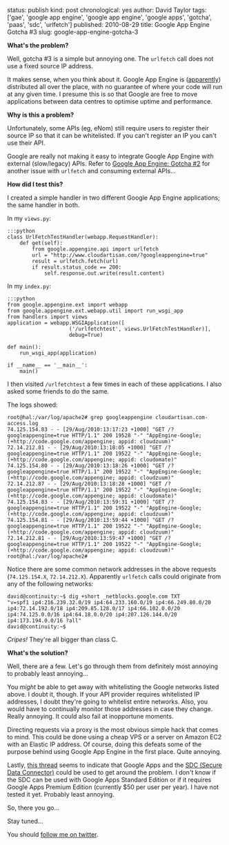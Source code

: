 status: publish
kind: post
chronological: yes
author: David Taylor
tags: ['gae', 'google app engine', 'google app engine', 'google apps', 'gotcha', 'paas', 'sdc', 'urlfetch']
published: 2010-08-29
title: Google App Engine Gotcha #3
slug: google-app-engine-gotcha-3

**What's the problem?**  

Well, gotcha #3 is a simple but annoying one. The `urlfetch` call does not use a fixed source IP address.

It makes sense, when you think about it. Google App Engine is ([apparently](http://code.google.com/appengine/docs/whatisgoogleappengine.html)) distributed all over the place, with no guarantee of where your code will run at any given time. I presume this is so that Google are free to move applications between data centres to optimise uptime and performance.

**Why is this a problem?**

Unfortunately, some APIs (eg, eNom) still require users to register their source IP so that it can be whitelisted. If you can't register an IP you can't use their API.

Google are really not making it easy to integrate Google App Engine with external (slow/legacy) APIs. Refer to [Google App Engine: Gotcha #2](http://www.cloudartisan.com/2010/08/google-app-engine-gotcha-2/) for another issue with `urlfetch` and consuming external APIs...

**How did I test this?**

I created a simple handler in two different Google App Engine applications; the same handler in both.

In my `views.py`:

    
    :::python
    class UrlFetchTestHandler(webapp.RequestHandler):
        def get(self):
            from google.appengine.api import urlfetch
            url = "http://www.cloudartisan.com/?googleappengine=true"
            result = urlfetch.fetch(url)
            if result.status_code == 200:
                self.response.out.write(result.content)

  
In my `index.py`:

    
    :::python
    from google.appengine.ext import webapp
    from google.appengine.ext.webapp.util import run_wsgi_app
    from handlers import views  
    application = webapp.WSGIApplication([
                        ('/urlfetchtest', views.UrlFetchTestHandler)],
                        debug=True)  
    
    def main():
        run_wsgi_app(application)  
    
    if __name__ == '__main__':
        main()

  
I then visited `/urlfetchtest` a few times in each of these applications. I also asked some friends to do the same.

The logs showed:

    
    root@hal:/var/log/apache2# grep googleappengine cloudartisan.com-access.log
    74.125.154.83 - - [29/Aug/2010:13:17:23 +1000] "GET /?googleappengine=true HTTP/1.1" 200 19528 "-" "AppEngine-Google; (+http://code.google.com/appengine; appid: cloudzuum)"
    72.14.212.81 - - [29/Aug/2010:13:18:05 +1000] "GET /?googleappengine=true HTTP/1.1" 200 19522 "-" "AppEngine-Google; (+http://code.google.com/appengine; appid: cloudomate)"
    74.125.154.80 - - [29/Aug/2010:13:18:26 +1000] "GET /?googleappengine=true HTTP/1.1" 200 19522 "-" "AppEngine-Google; (+http://code.google.com/appengine; appid: cloudzuum)"
    72.14.212.87 - - [29/Aug/2010:13:18:28 +1000] "GET /?googleappengine=true HTTP/1.1" 200 19522 "-" "AppEngine-Google; (+http://code.google.com/appengine; appid: cloudomate)"
    74.125.154.83 - - [29/Aug/2010:13:59:31 +1000] "GET /?googleappengine=true HTTP/1.1" 200 19522 "-" "AppEngine-Google; (+http://code.google.com/appengine; appid: cloudzuum)"
    74.125.154.81 - - [29/Aug/2010:13:59:44 +1000] "GET /?googleappengine=true HTTP/1.1" 200 19522 "-" "AppEngine-Google; (+http://code.google.com/appengine; appid: cloudzuum)"
    72.14.212.81 - - [29/Aug/2010:13:59:47 +1000] "GET /?googleappengine=true HTTP/1.1" 200 19522 "-" "AppEngine-Google; (+http://code.google.com/appengine; appid: cloudzuum)"
    root@hal:/var/log/apache2#


Notice there are some common network addresses in the above requests (`74.125.154.X`, `72.14.212.X`). Apparently `urlfetch` calls could originate from any of the following networks:


    david@continuity:~$ dig +short _netblocks.google.com TXT 
    "v=spf1 ip4:216.239.32.0/19 ip4:64.233.160.0/19 ip4:66.249.80.0/20 ip4:72.14.192.0/18 ip4:209.85.128.0/17 ip4:66.102.0.0/20 ip4:74.125.0.0/16 ip4:64.18.0.0/20 ip4:207.126.144.0/20 ip4:173.194.0.0/16 ?all"
    david@continuity:~$ 


_Cripes!_ They're all bigger than class C.

**What's the solution?**

Well, there are a few. Let's go through them from definitely most annoying to probably least annoying...

You _might_ be able to get away with whitelisting the Google networks listed above. I doubt it, though. If your API provider requires whitelisted IP addresses, I doubt they're going to whitelist entire networks. Also, you would have to continually monitor those addresses in case they change. Really annoying. It could also fail at inopportune moments.

Directing requests via a proxy is the most obvious simple hack that comes to mind. This could be done using a cheap VPS or a server on Amazon EC2 with an Elastic IP address. Of course, doing this defeats some of the purpose behind using Google App Engine in the first place. Quite annoying.

Lastly, [this thread](http://groups.google.com/group/google-appengine/browse_thread/thread/d1e592a4a535378a/318ffadfb5d6c949?lnk=gst&q=ip+address#318ffadfb5d6c949) seems to indicate that Google Apps and the [SDC (Secure Data Connector)](http://code.google.com/securedataconnector/) could be used to get around the problem. I don't know if the SDC can be used with Google Apps Standard Edition or if it requires Google Apps Premium Edition (currently $50 per user per year). I have not tested it yet. Probably least annoying.

So, there you go...

Stay tuned...

You should [follow me on twitter](http://twitter.com/davidltaylor).
